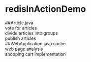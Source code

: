 # redisInActionDemo
##Article.java 	
vote for articles<br>
divide articles into groups<br>
publish articles<br>
##WebApplication.java
cache<br>
web page analysis<br>
shopping cart implementation<br>
